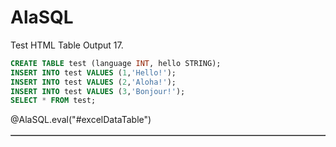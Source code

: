 <!--

comment:  Macros for executing SQL code snippets with AlaSQL in LiaScript.

script: https://cdn.jsdelivr.net/npm/alasql@0.6.5/dist/alasql.min.js
script: https://cdnjs.cloudflare.com/ajax/libs/PapaParse/4.6.1/papaparse.min.js
script: https://cdnjs.cloudflare.com/ajax/libs/jquery/3.6.0/jquery.min.js


@AlaSQL.eval
<script>
// Builds the HTML Table out of myList json data from Ivy restful service.
function buildHtmlTable() {
  var columns = addAllColumnHeaders(myList);
  for (var i = 0 ; i < myList.length ; i++) {
    var row$ = $('<tr/>');
    for (var colIndex = 0 ; colIndex < columns.length ; colIndex++) {
      var cellValue = myList[i][columns[colIndex]];
      if (cellValue == null) { cellValue = ""; }
      row$.append($('<td/>').html(cellValue));
    }
    $("@0").append(row$);
  }
  return "Query Execution Complete! (See Result Set Below)...";
}
// Adds a header row to the table and returns the set of columns.
// Need to do union of keys from all records as some records may not contain
// all records
function addAllColumnHeaders(myList) {
  var columnSet = [];
  var headerTr$ = $('<tr/>');
  for (var i = 0 ; i < myList.length ; i++) {
    var rowHash = myList[i];
    for (var key in rowHash) {
      if ($.inArray(key, columnSet) == -1){
        columnSet.push(key);
        headerTr$.append($('<th/>').html(key));
      }
    }
  }
  $("@0").append(headerTr$);
  return columnSet;
}
try {
    var myinput=`@input`
    myinput=myinput.replace(/;$/, ""); // remove trailing semi-colon
    var myStriptArray= myinput.split(';');
    var arrayLength = myStriptArray.length;
    console.clear();
    for (var i = 0; i < arrayLength; i++) {
        if((myStriptArray[i].trim()).length != 0) { // ignore blank queries.
            var myList=alasql(myStriptArray[i]);
        }
        if (myList != 1  & ((myStriptArray[i].trim()).length) != 0) { // If data is returned, format output as table.
            $("@0").html(""); // clear out existing data
            buildHtmlTable();
        } else {
            JSON.stringify("No Data to Return..");
        }
    }
} catch(e) {
  let error = new LiaError(e.message, 1);
  try {
    let log = e.message.match(/.*line (\d):.*\n.*\n.*\n(.*)/);
    error.add_detail(0, e.name+": "+log[2], "error", log[1] -1 , 0);
  } catch(e) {
  }
  throw error;
}
</script>
@end

-->

# AlaSQL

Test HTML Table Output 17.

```sql
CREATE TABLE test (language INT, hello STRING);
INSERT INTO test VALUES (1,'Hello!');
INSERT INTO test VALUES (2,'Aloha!');
INSERT INTO test VALUES (3,'Bonjour!');
SELECT * FROM test;
```
@AlaSQL.eval("#excelDataTable")

<table id="excelDataTable" border="1"></table>
